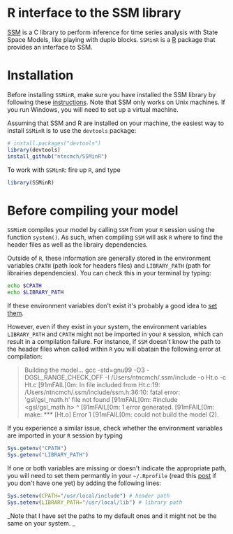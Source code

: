 # R interface to the SSM library

[SSM](https://github.com/JDureau/ssm) is a C library to perform inference for time series analysis with State Space Models, like playing with duplo blocks. `SSMinR` is a [R](http://cran.r-project.org) package that provides an interface to SSM.

# Installation

Before installing `SSMinR`, make sure you have installed the SSM library by following these [instructions](https://github.com/JDureau/ssm). Note that SSM only works on Unix machines. If you run Windows, you will need to set up a virtual machine.

Assuming that SSM and R are installed on your machine, the easiest way to install `SSMinR` is to use the `devtools` package:

```r
# install.packages("devtools")
library(devtools)
install_github("ntncmch/SSMinR")
```

To work with `SSMinR`: fire up `R`, and type 

```r
library(SSMinR)
```

# Before compiling your model

`SSMinR` compiles your model by calling `SSM` from your `R` session using the function `system()`. As such, when compiling `SSM` will ask `R` where to find the header files as well as the librairy dependencies.

Outside of `R`, these information are generally stored in the environment variables `CPATH` (path look for headers files) and `LIBRARY_PATH` (path for librairies dependencies). You can check this in your terminal by typing:

```sh
echo $CPATH
echo $LIBRARY_PATH
```

If these environment variables don't exist it's probably a good idea to [set them](http://unix.stackexchange.com/questions/117467/how-to-permanently-set-environmental-variables).

However, even if they exist in your system, the environment variables `LIBRARY_PATH` and `CPATH` might not be imported in your `R` session, which can result in a compilation failure. For instance, if `SSM` doesn't know the path to the header files when called within `R` you will obatain the following error at compilation:

> Building the model...
gcc  -std=gnu99 -O3 -DGSL_RANGE_CHECK_OFF -I /Users/ntncmch/.ssm/include -o Ht.o -c Ht.c
> [91mFAIL[0m: In file included from Ht.c:19:
> /Users/ntncmch/.ssm/include/ssm.h:36:10: fatal error: 'gsl/gsl_math.h' file not found
> [91mFAIL[0m: #include <gsl/gsl_math.h>
>          ^
> [91mFAIL[0m: 1 error generated.
> [91mFAIL[0m: make: *** [Ht.o] Error 1
> [91mFAIL[0m: could not build the model (2).

If you experience a similar issue, check whether the environment variables are imported in your `R` session by typing 

```r
Sys.getenv("CPATH")
Sys.getenv("LIBRARY_PATH")
```
If one or both variables are missing or doesn't indicate the appropriate path, you will need to set them permantly in your `~/.Rprofile` (read this [post](http://www.r-bloggers.com/fun-with-rprofile-and-customizing-r-startup/) if you don't have one yet) by adding the following lines:

```r
Sys.setenv(CPATH="/usr/local/include") # header path
Sys.setenv(LIBRARY_PATH="/usr/local/lib") # library path
```
_Note that I have set the paths to my default ones and it might not be the same on your system.
_




